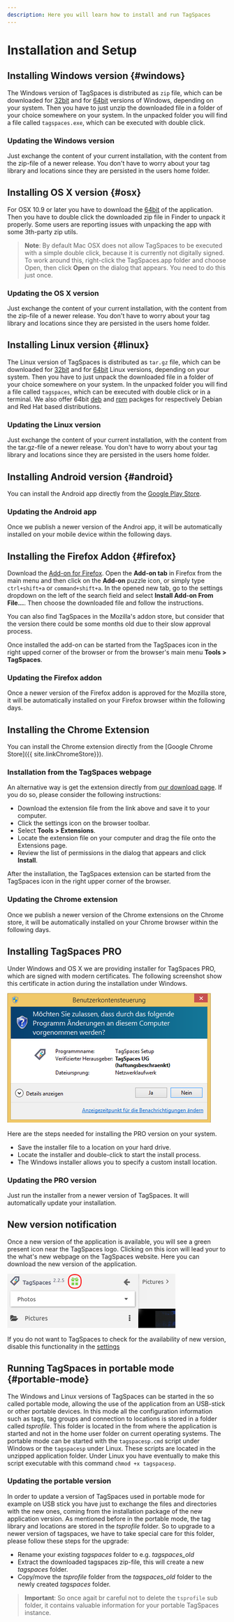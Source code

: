 ```yaml
---
description: Here you will learn how to install and run TagSpaces
---
```


# Installation and Setup

## Installing Windows version {#windows}
The Windows version of TagSpaces is distributed as `zip` file, which can be downloaded for [32bit](https://www.tagspaces.org/downloads/tagspaces-win32.zip) and for [64bit](https://www.tagspaces.org/downloads/tagspaces-win64.zip) versions of Windows, depending on your system. Then you have to just unzip the downloaded file in a folder of your choice somewhere on your system. In the unpacked folder you will find a file called `tagspaces.exe`, which can be executed with double click.

### Updating the Windows version
Just exchange the content of your current installation, with the content from the zip-file of a newer release. You don't have to worry about your tag library and locations since they are persisted in the users home folder.

## Installing OS X version {#osx}
For OSX 10.9 or later you have to download the [64bit](https://www.tagspaces.org/downloads/tagspaces-osx64.zip) of the application. Then you have to double click the downloaded zip file in Finder to unpack it properly. Some users are reporting issues with unpacking the app with some 3th-party zip utils.

> **Note**: By default Mac OSX does not allow TagSpaces to be executed with a simple double click, because it is currently not digitally signed. To work around this, right-click the TagSpaces.app folder and choose Open, then click **Open** on the dialog that appears. You need to do this just once.

### Updating the OS X version
Just exchange the content of your current installation, with the content from the zip-file of a newer release. You don't have to worry about your tag library and locations since they are persisted in the users home folder.

## Installing Linux version {#linux}
The Linux version of TagSpaces is distributed as `tar.gz` file, which can be downloaded for [32bit](https://www.tagspaces.org/downloads/tagspaces-linux32.tar.gz) and for [64bit](https://www.tagspaces.org/downloads/tagspaces-linux64.tar.gz) Linux versions, depending on your system. Then you have to just unpack the downloaded file in a folder of your choice somewhere on your system. In the unpacked folder you will find a file called `tagspaces`, which can be executed with double click or in a terminal. We also offer 64bit [deb](https://www.tagspaces.org/downloads/tagspaces-amd64.deb) and [rpm](https://www.tagspaces.org/downloads/tagspaces-amd64.rpm) packges for respectively Debian and Red Hat based distributions.

### Updating the Linux version
Just exchange the content of your current installation, with the content from the tar.gz-file of a newer release. You don't have to worry about your tag library and locations since they are persisted in the users home folder.

## Installing Android version {#android}
You can install the Android app directly from the [Google Play Store](https://play.google.com/store/apps/details?id=org.tagspaces.androidle).

### Updating the Android app
Once we publish a newer version of the Androi app, it will be automatically installed on your mobile device within the following days.

## Installing the Firefox Addon {#firefox}
Download the [Add-on for Firefox](https://addons.mozilla.org/en-us/firefox/addon/tagspaces/). Open the **Add-on tab** in Firefox from the main menu and then click on the **Add-on** puzzle icon, or simply type `ctrl+shift+a` or `command+shift+a`. In the opened new tab, go to the settings dropdown on the left of the search field and select **Install Add-on From File...**. Then choose the downloaded file and follow the instructions.

You can also find TagSpaces in the Mozilla's addon store, but consider that the version there could be some months old due to their slow approval process.

Once installed the add-on can be started from the TagSpaces icon in the right upped corner of the browser or from the  browser's main menu **Tools > TagSpaces**.

### Updating the Firefox addon
Once a newer version of the Firefox addon is approved for the Mozilla store, it will be automatically installed on your Firefox browser within the following days.

## Installing the Chrome Extension
You can install the Chrome extension directly from the [Google Chrome Store]({{ site.linkChromeStore}}).

### Installation from the TagSpaces webpage
An alternative way is get the extension directly from [our download page](https://www.tagspaces.org/downloads). If you do so, please consider the following instructions:

* Download the extension file from the link above and save it to your computer.
* Click the settings icon on the browser toolbar.
* Select **Tools &gt; Extensions**.
* Locate the extension file on your computer and drag the file onto the Extensions page.
* Review the list of permissions in the dialog that appears and click **Install**.

After the installation, the TagSpaces extension can be started from the TagSpaces icon in the right upper corner of the browser.

### Updating the Chrome extension
Once we publish a newer version of the Chrome extensions on the Chrome store, it will be automatically installed on your Chrome browser within the following days.

## Installing TagSpaces PRO <i class="profeature"></i>
Under Windows and OS X we are providing installer for TagSpaces PRO, which are signed with modern certificates. The following screenshot show this certificate in action during the installation under Windows.

![Screenshot showing signed installer under Windows](/media/signed-windows-installer.png)

Here are the steps needed for installing the PRO version on your system.

* Save the installer file to a location on your hard drive.
* Locate the installer and double-click to start the install process.
* The Windows installer allows you to specify a custom install location.

### Updating the PRO version
Just run the installer from a newer version of TagSpaces. It will automatically update your installation.

## New version notification
Once a new version of the application is available, you will see a green present icon near the TagSpaces logo. Clicking on this icon will lead your to the what's new webpage on the TagSpaces website. Here you can download the new version of the application.

![New version notification](/media/new-version-available.png)

If you do not want to TagSpaces to check for the availability of new version, disable this functionality in the [settings](userinterface.html/#settings)

## Running TagSpaces in portable mode {#portable-mode}
The Windows and Linux versions of TagSpaces can be started in the so called portable mode, allowing the use of the application from an USB-stick or other portable devices. In this mode all the configuration information such as tags, tag groups and connection to locations is stored in a folder called *tsprofile*. This folder is located in the from where the application is started and not in the home user folder on current operating systems. The portable mode can be started with the `tagspacesp.cmd` script under Windows or the `tagspacesp` under Linux. These scripts are located in the unzipped application folder. Under Linux you have eventually to make this script executable with this command `chmod +x tagspacesp`.

### Updating the portable version
In order to update a version of TagSpaces used in portable mode for example on USB stick you have just to exchange the files and directories with the new ones, coming from the installation package of the new application version. As mentioned before in the portable mode, the tag library and locations are stored in the *tsprofile* folder. So to upgrade to a newer version of tagspaces, we have to take special care for this folder, please follow these steps for the upgrade:
 * Rename your existing *tagspaces* folder to e.g. *tagspaces_old*
 * Extract the downloaded tagspaces zip-file, this will create a new *tagspaces* folder.
 * Copy/move the *tsprofile* folder from the *tagspaces_old* folder to the newly created *tagspaces* folder.

> **Important**: So once agait br careful not to delete the `tsprofile` sub folder, it contains valuable information for your portable TagSpaces instance.
